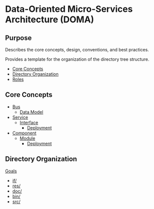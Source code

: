 # Data-Oriented Micro-Services Architecture (DOMA) 

## Purpose

Describes the core concepts, design, conventions, and best practices. 

Provides a template for the organization of the directory tree structure.

- [Core Concepts](#core-concepts)
- [Directory Organization](#directory-organization)
- [Roles](Roles.md)

## Core Concepts

- [Bus](Bus.md)
  - [Data Model](DataModel.md)
- [Service](Service.md)
  - [Interface](Interface.md)
    - [Deployment](Deployment.md)
- [Component](Component.md)
  - [Module](Module.md)
    - [Deployment](Deployment.md)


## Directory Organization

[Goals](https://github.com/rajive/doma/blob/feature/MyService/doc/Organization.md)

- [if/](../../if/README.md)
- [res/](../../res/README.md)
- [doc/](../../doc/README.md)
- [bin/](../../bin/README.md)
- [src/](../../src/README.md)
